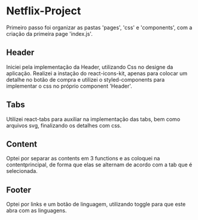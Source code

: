 # Netflix-Project

Primeiro passo foi organizar as pastas 'pages', 'css' e 'components', com a criação da primeira page 'index.js'.

## Header

Iniciei pela implementação da Header, utilizando Css no designe da aplicação.
Realizei a instação do react-icons-kit, apenas para colocar um detalhe no botão de compra e utilizei o styled-components para implementar o css no próprio component 'Header'.

## Tabs

Utilizei react-tabs para auxiliar na implementação das tabs, bem como arquivos svg, finalizando os detalhes com css.

## Content

Optei por separar as contents em 3 functions e as coloquei na contentprincipal, de forma que elas se alternam de acordo com a tab que é selecionada.

## Footer

Optei por links e um botão de linguagem, utilizando toggle para que este abra com as linguagens.

##